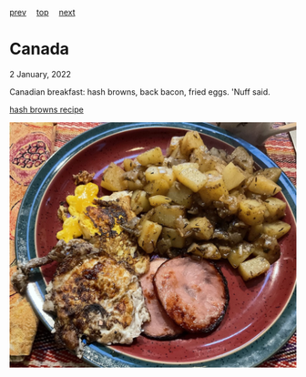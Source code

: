 [prev](cameroon.md)&emsp;
[top](../index.md)&emsp;
[next](car.md)
# Canada
2 January, 2022


Canadian breakfast: hash browns, back bacon, fried eggs. 'Nuff said.

[hash browns recipe](https://www.canadianliving.com/food/recipe/quick-hash-browns)

![canadian breakfast](images/canada.jpeg)
